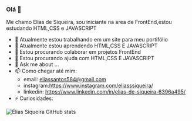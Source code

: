 ### Olá 👋

Me chamo Elias de Siqueira, sou iniciante na area de FrontEnd,estou estudando HTML,CSS e JAVASCRIPT

- 🔭 Atualmente estou trabalhando em um site para meu portifólio 
- 🌱 Atualmente estou aprendendo HTML,CSS E JAVASCRIPT
- 👯 Estou procurando colaborar em projetos FrontEnd
- 🤔 Estou procurando ajuda com HTML,CSS E JAVASCRIPT
- 💬 Ask me about ...
- 📫 Como chegar até mim: 
    - email: eliassantos584@gmail.com
    - instagram:https://www.instagram.com/eliasssiqueira/
    - linkedin: https://www.linkedin.com/in/elias-de-siqueira-6396a495/
- ⚡ Curiosidades: 

![Elias Siqueira GitHub stats](https://github-readme-stats.vercel.app/api?username=eliasssiqueira&show_icons=true&theme=radical)


